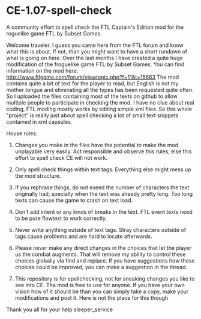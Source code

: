 CE-1.07-spell-check
===================

A community effort to spell check the FTL Captain's Edition mod for the roguelike game FTL by Subset Games.

Welcome traveler. I guess you came here from the FTL forum and know what this is about. 
If not, than you might want to have a short rundown of what is going on here.
Over the last months I have created a quite huge modification of the froguelike game FTL by Subset Games. You can find information on the mod here:
http://www.ftlgame.com/forum/viewtopic.php?f=11&t=15663
The mod contains quite a bit of text for the player to read, but English is not my mother tongue and eliminating all the types has been requested quite often.
So I uploaded the files containing most of the texts on github to allow multiple people to participate in checking the mod.
I have no clue about real coding, FTL moding mostly works by editing simple xml files. 
So this whole "project" is really just about spell checking a lot of small text snippets contained in xml capsules.



House rules:

1. Changes you make in the files have the potential to make the mod unplayable very easily. 
Act responsible and observe this rules, else this effort to spell check CE will not work.

2. Only spell check things within text tags. Everything else might mess up the mod structure.

3. If you rephrase things, do not exeed the number of characters the text originally had, 
specially when the text was already pretty long. Too long texts can cause the game to crash on text load.

4. Don't add intent or any kinds of breaks in the text. FTL event texts need to be pure flowtext to work correctly.

5. Never write anything outside of text tags. Stray characters outside of tags cause problems and are hard to locate afterwards.

6. Please never make any direct changes in the choices that let the player us the combat augments. 
That will remove my ability to control these choices globally via find and replace. 
If you have suggestions how these choices could be improved, you can make a suggestion in the thread.

7. This repository is for spellchecking, not for sneaking changes you like to see into CE. The mod is free to use for anyone.
If you have your own vision how of it should be than you can simply take a copy, make your modifications and post it.
Here is not the place for this though




Thank you all for your help
sleeper_service
